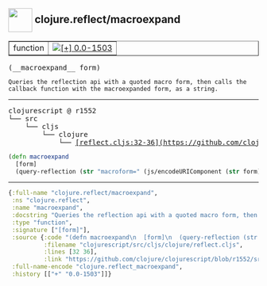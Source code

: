 ## <img width="48px" valign="middle" src="http://i.imgur.com/Hi20huC.png"> clojure.reflect/macroexpand

 <table border="1">
<tr>
<td>function</td>
<td><a href="https://github.com/cljsinfo/api-refs/tree/0.0-1503"><img valign="middle" alt="[+] 0.0-1503" src="https://img.shields.io/badge/+-0.0--1503-lightgrey.svg"></a> </td>
</tr>
</table>

 <samp>
(__macroexpand__ form)<br>
</samp>

```
Queries the reflection api with a quoted macro form, then calls the
callback function with the macroexpanded form, as a string.
```

---

 <pre>
clojurescript @ r1552
└── src
    └── cljs
        └── clojure
            └── <ins>[reflect.cljs:32-36](https://github.com/clojure/clojurescript/blob/r1552/src/cljs/clojure/reflect.cljs#L32-L36)</ins>
</pre>

```clj
(defn macroexpand
  [form]
  (query-reflection (str "macroform=" (js/encodeURIComponent (str form))) println))
```


---

```clj
{:full-name "clojure.reflect/macroexpand",
 :ns "clojure.reflect",
 :name "macroexpand",
 :docstring "Queries the reflection api with a quoted macro form, then calls the\ncallback function with the macroexpanded form, as a string.",
 :type "function",
 :signature ["[form]"],
 :source {:code "(defn macroexpand\n  [form]\n  (query-reflection (str \"macroform=\" (js/encodeURIComponent (str form))) println))",
          :filename "clojurescript/src/cljs/clojure/reflect.cljs",
          :lines [32 36],
          :link "https://github.com/clojure/clojurescript/blob/r1552/src/cljs/clojure/reflect.cljs#L32-L36"},
 :full-name-encode "clojure.reflect_macroexpand",
 :history [["+" "0.0-1503"]]}

```
